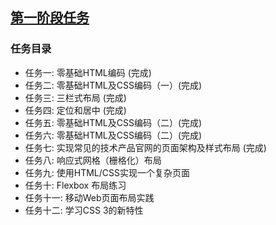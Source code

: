 ## [第一阶段任务](http://ife.baidu.com/task/all)


### 任务目录
* 任务一: 零基础HTML编码 (完成)
* 任务二: 零基础HTML及CSS编码（一）(完成)
* 任务三: 三栏式布局 (完成)
* 任务四: 定位和居中 (完成)
* 任务五: 零基础HTML及CSS编码（二）(完成)
* 任务六: 零基础HTML及CSS编码（二）(完成)
* 任务七: 实现常见的技术产品官网的页面架构及样式布局 (完成)
* 任务八: 响应式网格（栅格化）布局
* 任务九: 使用HTML/CSS实现一个复杂页面
* 任务十: Flexbox 布局练习
* 任务十一: 移动Web页面布局实践
* 任务十二: 学习CSS 3的新特性
